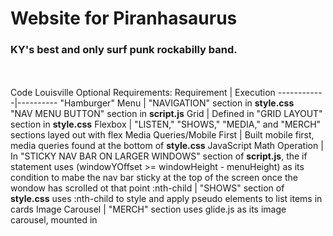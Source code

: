 # Website for Piranhasaurus #
### KY's best and only surf punk rockabilly band. ###
<br><br>
Code Louisville Optional Requirements:
Requirement | Execution
------------|----------
"Hamburger" Menu | "NAVIGATION" section in **style.css**<br>"NAV MENU BUTTON" section in **script.js**
Grid | Defined in "GRID LAYOUT" section in **style.css**
Flexbox | "LISTEN," "SHOWS," "MEDIA," and "MERCH" sections layed out with flex
Media Queries/Mobile First | Built mobile first, media queries found at the bottom of **style.css**
JavaScript Math Operation | In "STICKY NAV BAR ON LARGER WINDOWS" section of **script.js**, the if statement uses (windowYOffset >= windowHeight - menuHeight) as its condition to mabe the nav bar sticky at the top of the screen once the wondow has scrolled ot that point
:nth-child | "SHOWS" section of **style.css** uses :nth-child to style and apply pseudo elements to list items in cards
Image Carousel | "MERCH" section uses glide.js as its image carousel, mounted in <script> tags in **index.html**, styled in the "MERCH" section of **style.css**, and lightbox functionality added at the bottom of **script.js**
